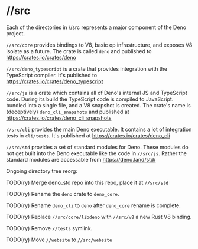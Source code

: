 # //src

Each of the directories in //src represents a major component of the Deno
project.

`//src/core` provides bindings to V8, basic op infrastructure, and exposes V8
isolate as a future. The crate is called `deno` and published to
https://crates.io/crates/deno

`//src/deno_typescript` is a crate that provides integration with the TypeScript
compiler. It's published to https://crates.io/crates/deno_typescript

`//src/js` is a crate which contains all of Deno's internal JS and TypeScript
code. During its build the TypeScript code is compiled to JavaScript. bundled
into a single file, and a V8 snapshot is created. The crate's name is
(deceptively) `deno_cli_snapshots` and published at
https://crates.io/crates/deno_cli_snapshots

`//src/cli` provides the main Deno executable. It contains a lot of integration
tests in `cli/tests`. It's published at https://crates.io/crates/deno_cli

`//src/std` provides a set of standard modules for Deno. These modules do not
get built into the Deno executable like the code in `//src/js`. Rather the
standard modules are accessable from https://deno.land/std/

Ongoing directory tree reorg:

TODO(ry) Merge deno_std repo into this repo, place it at `//src/std`

TODO(ry) Rename the `deno` crate to `deno_core`.

TODO(ry) Rename `deno_cli` to `deno` after `deno_core` rename is complete.

TODO(ry) Replace `//src/core/libdeno` with `//src/v8` a new Rust V8 binding.

TODO(ry) Remove `//tests` symlink.

TODO(ry) Move `//website` to `//src/website`
